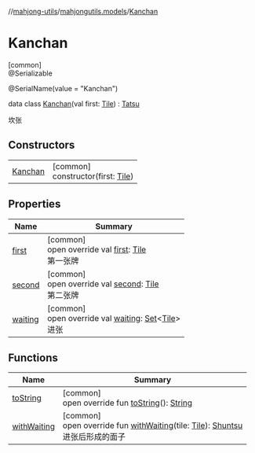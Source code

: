 //[mahjong-utils](../../../index.md)/[mahjongutils.models](../index.md)/[Kanchan](index.md)

# Kanchan

[common]\
@Serializable

@SerialName(value = &quot;Kanchan&quot;)

data class [Kanchan](index.md)(val first: [Tile](../-tile/index.md)) : [Tatsu](../-tatsu/index.md)

坎张

## Constructors

| | |
|---|---|
| [Kanchan](-kanchan.md) | [common]<br>constructor(first: [Tile](../-tile/index.md)) |

## Properties

| Name | Summary |
|---|---|
| [first](first.md) | [common]<br>open override val [first](first.md): [Tile](../-tile/index.md)<br>第一张牌 |
| [second](second.md) | [common]<br>open override val [second](second.md): [Tile](../-tile/index.md)<br>第二张牌 |
| [waiting](waiting.md) | [common]<br>open override val [waiting](waiting.md): [Set](https://kotlinlang.org/api/latest/jvm/stdlib/kotlin.collections/-set/index.html)&lt;[Tile](../-tile/index.md)&gt;<br>进张 |

## Functions

| Name | Summary |
|---|---|
| [toString](to-string.md) | [common]<br>open override fun [toString](to-string.md)(): [String](https://kotlinlang.org/api/latest/jvm/stdlib/kotlin/-string/index.html) |
| [withWaiting](with-waiting.md) | [common]<br>open override fun [withWaiting](with-waiting.md)(tile: [Tile](../-tile/index.md)): [Shuntsu](../-shuntsu/index.md)<br>进张后形成的面子 |
